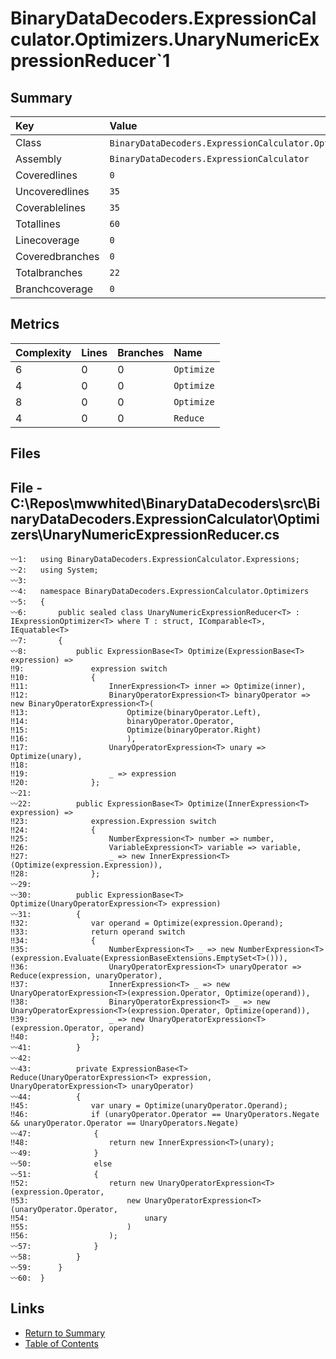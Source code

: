 ﻿# BinaryDataDecoders.ExpressionCalculator.Optimizers.UnaryNumericExpressionReducer`1

## Summary

| Key             | Value                                                                                |
| :-------------- | :----------------------------------------------------------------------------------- |
| Class           | `BinaryDataDecoders.ExpressionCalculator.Optimizers.UnaryNumericExpressionReducer`1` |
| Assembly        | `BinaryDataDecoders.ExpressionCalculator`                                            |
| Coveredlines    | `0`                                                                                  |
| Uncoveredlines  | `35`                                                                                 |
| Coverablelines  | `35`                                                                                 |
| Totallines      | `60`                                                                                 |
| Linecoverage    | `0`                                                                                  |
| Coveredbranches | `0`                                                                                  |
| Totalbranches   | `22`                                                                                 |
| Branchcoverage  | `0`                                                                                  |

## Metrics

| Complexity | Lines | Branches | Name       |
| :--------- | :---- | :------- | :--------- |
| 6          | 0     | 0        | `Optimize` |
| 4          | 0     | 0        | `Optimize` |
| 8          | 0     | 0        | `Optimize` |
| 4          | 0     | 0        | `Reduce`   |

## Files

## File - C:\Repos\mwwhited\BinaryDataDecoders\src\BinaryDataDecoders.ExpressionCalculator\Optimizers\UnaryNumericExpressionReducer.cs

```CSharp
〰1:   using BinaryDataDecoders.ExpressionCalculator.Expressions;
〰2:   using System;
〰3:   
〰4:   namespace BinaryDataDecoders.ExpressionCalculator.Optimizers
〰5:   {
〰6:       public sealed class UnaryNumericExpressionReducer<T> : IExpressionOptimizer<T> where T : struct, IComparable<T>, IEquatable<T>
〰7:       {
〰8:           public ExpressionBase<T> Optimize(ExpressionBase<T> expression) =>
‼9:               expression switch
‼10:              {
‼11:                  InnerExpression<T> inner => Optimize(inner),
‼12:                  BinaryOperatorExpression<T> binaryOperator => new BinaryOperatorExpression<T>(
‼13:                      Optimize(binaryOperator.Left),
‼14:                      binaryOperator.Operator,
‼15:                      Optimize(binaryOperator.Right)
‼16:                      ),
‼17:                  UnaryOperatorExpression<T> unary => Optimize(unary),
‼18:  
‼19:                  _ => expression
‼20:              };
〰21:  
〰22:          public ExpressionBase<T> Optimize(InnerExpression<T> expression) =>
‼23:              expression.Expression switch
‼24:              {
‼25:                  NumberExpression<T> number => number,
‼26:                  VariableExpression<T> variable => variable,
‼27:                  _ => new InnerExpression<T>(Optimize(expression.Expression)),
‼28:              };
〰29:  
〰30:          public ExpressionBase<T> Optimize(UnaryOperatorExpression<T> expression)
〰31:          {
‼32:              var operand = Optimize(expression.Operand);
‼33:              return operand switch
‼34:              {
‼35:                  NumberExpression<T> _ => new NumberExpression<T>(expression.Evaluate(ExpressionBaseExtensions.EmptySet<T>())),
‼36:                  UnaryOperatorExpression<T> unaryOperator => Reduce(expression, unaryOperator),
‼37:                  InnerExpression<T> _ => new UnaryOperatorExpression<T>(expression.Operator, Optimize(operand)),
‼38:                  BinaryOperatorExpression<T> _ => new UnaryOperatorExpression<T>(expression.Operator, Optimize(operand)),
‼39:                  _ => new UnaryOperatorExpression<T>(expression.Operator, operand)
‼40:              };
〰41:          }
〰42:  
〰43:          private ExpressionBase<T> Reduce(UnaryOperatorExpression<T> expression, UnaryOperatorExpression<T> unaryOperator)
〰44:          {
‼45:              var unary = Optimize(unaryOperator.Operand);
‼46:              if (unaryOperator.Operator == UnaryOperators.Negate && unaryOperator.Operator == UnaryOperators.Negate)
〰47:              {
‼48:                  return new InnerExpression<T>(unary);
〰49:              }
〰50:              else
〰51:              {
‼52:                  return new UnaryOperatorExpression<T>(expression.Operator,
‼53:                      new UnaryOperatorExpression<T>(unaryOperator.Operator,
‼54:                          unary
‼55:                      )
‼56:                  );
〰57:              }
〰58:          }
〰59:      }
〰60:  }
```

## Links

* [Return to Summary](Summary.md)
* [Table of Contents](../TOC.md)

